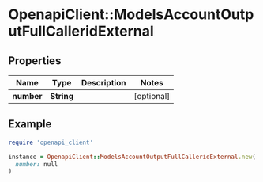 # OpenapiClient::ModelsAccountOutputFullCalleridExternal

## Properties

| Name | Type | Description | Notes |
| ---- | ---- | ----------- | ----- |
| **number** | **String** |  | [optional] |

## Example

```ruby
require 'openapi_client'

instance = OpenapiClient::ModelsAccountOutputFullCalleridExternal.new(
  number: null
)
```

